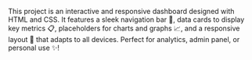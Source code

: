This project is an interactive and responsive dashboard designed with HTML and CSS. It features a sleek navigation bar 🔗, data cards to display key metrics 📋, placeholders for charts and graphs 📈, and a responsive layout 📱 that adapts to all devices. Perfect for analytics, admin panel, or personal use ✨!
